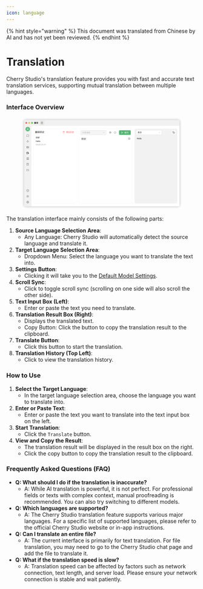 ```yaml
---
icon: language
---
```


{% hint style="warning" %}
This document was translated from Chinese by AI and has not yet been reviewed.
{% endhint %}

# Translation

Cherry Studio's translation feature provides you with fast and accurate text translation services, supporting mutual translation between multiple languages.

### Interface Overview

<figure><img src="../../.gitbook/assets/翻译.png" alt=""><figcaption></figcaption></figure>

The translation interface mainly consists of the following parts:

1.  **Source Language Selection Area**:
    *   Any Language: Cherry Studio will automatically detect the source language and translate it.
2.  **Target Language Selection Area**:
    *   Dropdown Menu: Select the language you want to translate the text into.
3.  **Settings Button**:
    *   Clicking it will take you to the [Default Model Settings](settings/default-models.md).
4.  **Scroll Sync**:
    *   Click to toggle scroll sync (scrolling on one side will also scroll the other side).
5.  **Text Input Box (Left)**:
    *   Enter or paste the text you need to translate.
6.  **Translation Result Box (Right)**:
    *   Displays the translated text.
    *   Copy Button: Click the button to copy the translation result to the clipboard.
7.  **Translate Button**:
    *   Click this button to start the translation.
8.  **Translation History (Top Left)**:
    *   Click to view the translation history.

### How to Use

1.  **Select the Target Language**:
    *   In the target language selection area, choose the language you want to translate into.
2.  **Enter or Paste Text**:
    *   Enter or paste the text you want to translate into the text input box on the left.
3.  **Start Translation**:
    *   Click the `Translate` button.
4.  **View and Copy the Result**:
    *   The translation result will be displayed in the result box on the right.
    *   Click the copy button to copy the translation result to the clipboard.

### Frequently Asked Questions (FAQ)

*   **Q: What should I do if the translation is inaccurate?**
    *   A: While AI translation is powerful, it is not perfect. For professional fields or texts with complex context, manual proofreading is recommended. You can also try switching to different models.
*   **Q: Which languages are supported?**
    *   A: The Cherry Studio translation feature supports various major languages. For a specific list of supported languages, please refer to the official Cherry Studio website or in-app instructions.
*   **Q: Can I translate an entire file?**
    *   A: The current interface is primarily for text translation. For file translation, you may need to go to the Cherry Studio chat page and add the file to translate it.
*   **Q: What if the translation speed is slow?**
    *   A: Translation speed can be affected by factors such as network connection, text length, and server load. Please ensure your network connection is stable and wait patiently.